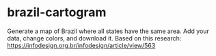 # brazil-cartogram
Generate a map of Brazil where all states have the same area. Add your data, change colors, and download it. Based on this research: https://infodesign.org.br/infodesign/article/view/563
